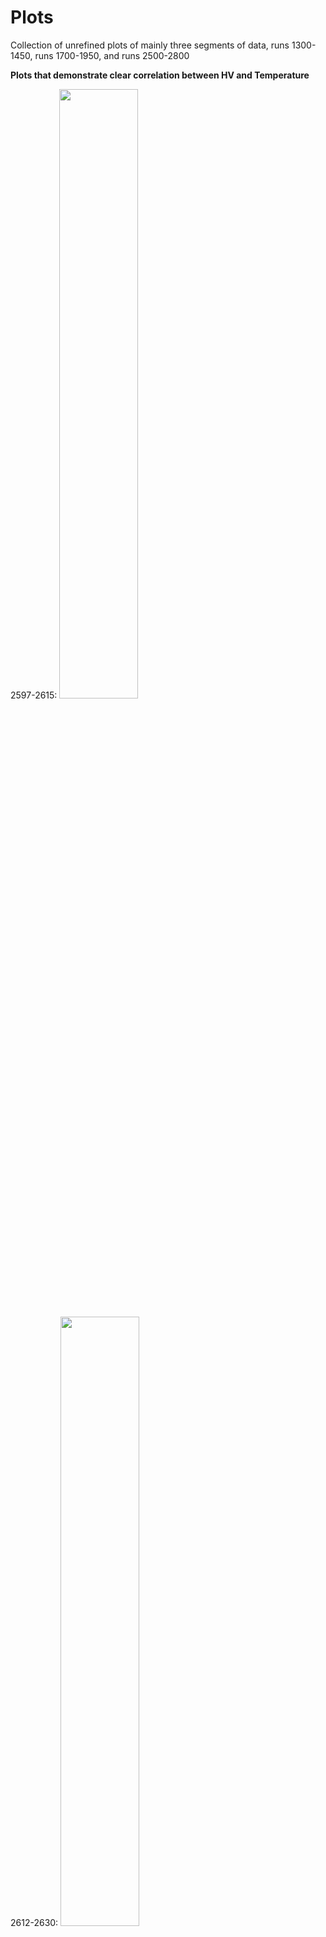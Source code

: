 # Plots

Collection of unrefined plots of mainly three segments of data, runs 1300-1450, runs 1700-1950, and runs 2500-2800

**Plots that demonstrate clear correlation between HV and Temperature**

2597-2615:
<img src="https://github.com/EdgarMao/DavidStuartLab/blob/master/MilliQan_Temperature-HV_Plotting/Plots/2597-2615.png" width="50%" height="50%">

2612-2630:
<img src="https://github.com/EdgarMao/DavidStuartLab/blob/master/MilliQan_Temperature-HV_Plotting/Plots/2612-2630.png" width="50%" height="50%">

2636-2642:
<img src="https://github.com/EdgarMao/DavidStuartLab/blob/master/MilliQan_Temperature-HV_Plotting/Plots/2636-2642.png" width="50%" height="50%">

2647-2661:
<img src="https://github.com/EdgarMao/DavidStuartLab/blob/master/MilliQan_Temperature-HV_Plotting/Plots/2647-2661.png" width="50%" height="50%">

2723-2741:
<img src="https://github.com/EdgarMao/DavidStuartLab/blob/master/MilliQan_Temperature-HV_Plotting/Plots/2723-2741.png" width="50%" height="50%">

2742-2760:
<img src="https://github.com/EdgarMao/DavidStuartLab/blob/master/MilliQan_Temperature-HV_Plotting/Plots/2742-2760.png" width="50%" height="50%">


**Plots that demonstrate questionable correlation**

1302-1326:
<img src="https://github.com/EdgarMao/DavidStuartLab/blob/master/MilliQan_Temperature-HV_Plotting/Plots/1302-1326.png" width="50%" height="50%">

1357-1375:
<img src="https://github.com/EdgarMao/DavidStuartLab/blob/master/MilliQan_Temperature-HV_Plotting/Plots/1357-1375.png" width="50%" height="50%">

1376-1394:
<img src="https://github.com/EdgarMao/DavidStuartLab/blob/master/MilliQan_Temperature-HV_Plotting/Plots/1376-1394.png" width="50%" height="50%">

1450-1432:
<img src="https://github.com/EdgarMao/DavidStuartLab/blob/master/MilliQan_Temperature-HV_Plotting/Plots/1450-1432.png" width="50%" height="50%">

1856-1763:
<img src="https://github.com/EdgarMao/DavidStuartLab/blob/master/MilliQan_Temperature-HV_Plotting/Plots/1856-1763.png" width="50%" height="50%">


**Plots that demonstrate very little correlation**

1726-1744:
<img src="https://github.com/EdgarMao/DavidStuartLab/blob/master/MilliQan_Temperature-HV_Plotting/Plots/1726-1744.png" width="50%" height="50%">

1745-1763:
<img src="https://github.com/EdgarMao/DavidStuartLab/blob/master/MilliQan_Temperature-HV_Plotting/Plots/1745-1763.png" width="50%" height="50%">

1950-1856:
<img src="https://github.com/EdgarMao/DavidStuartLab/blob/master/MilliQan_Temperature-HV_Plotting/Plots/1950-1856.png" width="50%" height="50%">


*Uninteresting plots*

2704-2722:
<img src="https://github.com/EdgarMao/DavidStuartLab/blob/master/MilliQan_Temperature-HV_Plotting/Plots/2704-2722.png" width="50%" height="50%">


**General Observations** (19 Nov 2020)

Runs 2500-2800 provide useful insights on the correlation between HV data and temperature data due to the frequent variation in HV settings in these runs; since the other two segments (runs 1300-1450 and runs 1700-1950) have a rather consistent HV setting, those plots might not be as useful for identifying the correlation bewteen HV data and temperature data. However, the data in runs 1300-1450 and runs 1700-1950 seem to be presenting some useful information about other potential factors that may influence the temperature of the sensor's environment by excluding the HV setting factor.

Based on the limited data in runs 2500-2800, I made a rough calulation that the change of every 200V in HV setting would lead to an estimated change of 1 degree celcius in temperature of the environment (ratio 200:1). To make inferences further than a rough estimation, I need to work on the followings:

- Obtain more refined plots of for more complete sets of data
- Get a better understanding of possible factors that may influence the temperature data, compare them with the plots at hand
- Create scatter plots with linear (possibly higher order) fits to provide a statistically vaild estiamtion of the relationship between HV and temperature data


In order to start using this data to estimate dark photon counts in MilliQan runs, my current plan is the following:

- Refine the plotting prorgam, obtain a statically valid fit of HV in relation to temperature
- Obtain data on the prepulse of different runs and establish potential correlations
- Plot dark count in relationship to HV settings and/or temperature
